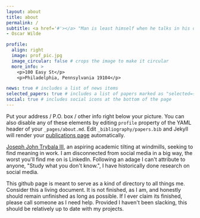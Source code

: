 ```yaml
---
layout: about
title: about
permalink: /
subtitle: <a href='#'></a> "Man is least himself when he talks in his own person. Give him a mask, and he will tell you the truth." 
- Oscar Wilde

profile:
  align: right
  image: prof_pic.jpg
  image_circular: false # crops the image to make it circular
  more_info: >
    <p>100 Easy St</p>
    <p>Philadelphia, Pennsylvania 19104</p>

news: true # includes a list of news items
selected_papers: true # includes a list of papers marked as "selected={true}"
social: true # includes social icons at the bottom of the page
---
```


Put your address / P.O. box / other info right below your picture. You can also disable any of these elements by editing `profile` property of the YAML header of your `_pages/about.md`. Edit `_bibliography/papers.bib` and Jekyll will render your [publications page](/al-folio/publications/) automatically.

[Joseph John Trybala III](josephtry.github.io), an aspiring academic tilting at windmills, seeking to find meaning in work. I am disconnected from social media in a big way, the worst you'll find me on is LinkedIn. Following an adage I can't attribute to anyone, "Study what you don't know.", I have historically done research on social media. 

This github page is meant to serve as a kind of directory to all things me. Consider this a living document. It is not finished, as I am, and honestly should remain unfinished as long as possible. If I ever claim its finished, please call someone as I need help. Provided I haven't been slacking, this should be relatively up to date with my projects.
